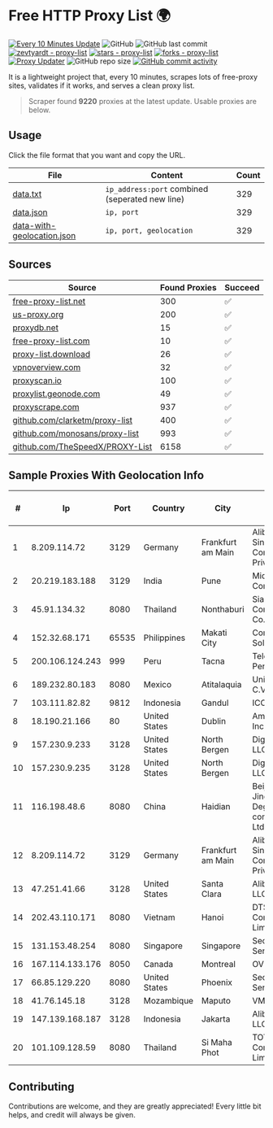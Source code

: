 
# Free HTTP Proxy List 🌍

[![Every 10 Minutes Update](https://github.com/mertguvencli/http-proxy-list/actions/workflows/main.yml/badge.svg?branch=main)](https://github.com/mertguvencli/http-proxy-list/actions/workflows/main.yml)
![GitHub](https://img.shields.io/github/license/mertguvencli/http-proxy-list)
![GitHub last commit](https://img.shields.io/github/last-commit/mertguvencli/http-proxy-list)
[![zevtyardt - proxy-list](https://img.shields.io/static/v1?label=zevtyardt&message=proxy-list&color=blue&logo=github)](https://github.com/zevtyardt/proxy-list "Go to GitHub repo")
[![stars - proxy-list](https://img.shields.io/github/stars/zevtyardt/proxy-list?style=social)](https://github.com/zevtyardt/proxy-list)
[![forks - proxy-list](https://img.shields.io/github/forks/zevtyardt/proxy-list?style=social)](https://github.com/zevtyardt/proxy-list)
[![Proxy Updater](https://github.com/zevtyardt/proxy-list/workflows/Proxy%20Updater/badge.svg)](https://github.com/zevtyardt/proxy-list/actions?query=workflow:"Proxy+Updater")
![GitHub repo size](https://img.shields.io/github/repo-size/zevtyardt/proxy-list)
[![GitHub commit activity](https://img.shields.io/github/commit-activity/m/zevtyardt/proxy-list?logo=commits)](https://github.com/zevtyardt/proxy-list/commits/main)

It is a lightweight project that, every 10 minutes, scrapes lots of free-proxy sites, validates if it works, and serves a clean proxy list.

> Scraper found **9220** proxies at the latest update. Usable proxies are below.

## Usage

Click the file format that you want and copy the URL.

|File|Content|Count|
|----|-------|-----|
|[data.txt](https://raw.githubusercontent.com/mertguvencli/http-proxy-list/main/proxy-list/data.txt)|`ip_address:port` combined (seperated new line)|329|
|[data.json](https://raw.githubusercontent.com/mertguvencli/http-proxy-list/main/proxy-list/data.json)|`ip, port`|329|
|[data-with-geolocation.json](https://raw.githubusercontent.com/mertguvencli/http-proxy-list/main/proxy-list/data-with-geolocation.json)|`ip, port, geolocation`|329|

## Sources

|Source|Found Proxies|Succeed|
|------|-------------|-------|
|[free-proxy-list.net](https://free-proxy-list.net)|300|✅|
|[us-proxy.org](https://www.us-proxy.org)|200|✅|
|[proxydb.net](http://proxydb.net)|15|✅|
|[free-proxy-list.com](https://free-proxy-list.com/?page=&port=&type%5B%5D=http&type%5B%5D=https&up_time=0&search=Search)|10|✅|
|[proxy-list.download](https://www.proxy-list.download/HTTP)|26|✅|
|[vpnoverview.com](https://vpnoverview.com/privacy/anonymous-browsing/free-proxy-servers)|32|✅|
|[proxyscan.io](https://www.proxyscan.io)|100|✅|
|[proxylist.geonode.com](https://proxylist.geonode.com/api/proxy-list?limit=300&page=1&sort_by=lastChecked&sort_type=desc&protocols=http,https)|49|✅|
|[proxyscrape.com](https://api.proxyscrape.com/v2/?request=displayproxies&protocol=http&timeout=10000&country=all&ssl=all&anonymity=all)|937|✅|
|[github.com/clarketm/proxy-list](https://raw.githubusercontent.com/clarketm/proxy-list/master/proxy-list-raw.txt)|400|✅|
|[github.com/monosans/proxy-list](https://raw.githubusercontent.com/monosans/proxy-list/main/proxies/http.txt)|993|✅|
|[github.com/TheSpeedX/PROXY-List](https://raw.githubusercontent.com/TheSpeedX/PROXY-List/master/http.txt)|6158|✅|


## Sample Proxies With Geolocation Info

|#|Ip|Port|Country|City|Internet Service Provider|
|-|--|----|-------|----|-------------------------|
|1|8.209.114.72|3129|Germany|Frankfurt am Main|Alibaba.com Singapore E-Commerce Private Limited|
|2|20.219.183.188|3129|India|Pune|Microsoft Corporation|
|3|45.91.134.32|8080|Thailand|Nonthaburi|Siamdata Communication Co., ltd.|
|4|152.32.68.171|65535|Philippines|Makati City|Converge ICT Solution Inc|
|5|200.106.124.243|999|Peru|Tacna|Telefonica del Peru|
|6|189.232.80.183|8080|Mexico|Atitalaquia|Uninet S.A. de C.V.|
|7|103.111.82.82|9812|Indonesia|Gandul|ICONPLN|
|8|18.190.21.166|80|United States|Dublin|Amazon.com, Inc.|
|9|157.230.9.233|3128|United States|North Bergen|DigitalOcean, LLC|
|10|157.230.9.235|3128|United States|North Bergen|DigitalOcean, LLC|
|11|116.198.48.6|8080|China|Haidian|Beijing Jingdong 360 Degree E-commerce Co., Ltd.|
|12|8.209.114.72|3129|Germany|Frankfurt am Main|Alibaba.com Singapore E-Commerce Private Limited|
|13|47.251.41.66|3128|United States|Santa Clara|Alibaba.com LLC|
|14|202.43.110.171|8080|Vietnam|Hanoi|DTS Telecom Company Limited|
|15|131.153.48.254|8080|Singapore|Singapore|Secured Servers LLC|
|16|167.114.133.176|8050|Canada|Montreal|OVH Hosting|
|17|66.85.129.220|8080|United States|Phoenix|Secured Servers LLC|
|18|41.76.145.18|3128|Mozambique|Maputo|VM  S.A|
|19|147.139.168.187|3128|Indonesia|Jakarta|Alibaba.com LLC|
|20|101.109.128.59|8080|Thailand|Si Maha Phot|TOT Public Company Limited|



## Contributing

Contributions are welcome, and they are greatly appreciated! Every
little bit helps, and credit will always be given.

